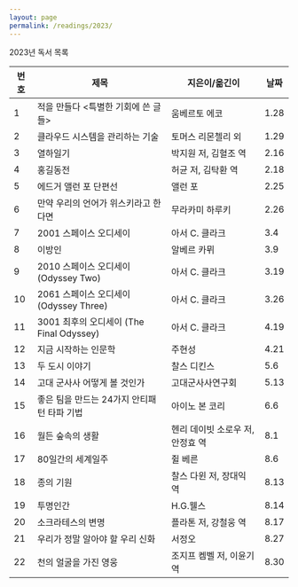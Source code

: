 ```yaml
---
layout: page
permalink: /readings/2023/
---
```


2023년 독서 목록

번호 | 제목 | 지은이/옮긴이 | 날짜
-----|------|---------------|------
1 | 적을 만들다 \<특별한 기회에 쓴 글들> | 움베르토 에코 | 1.28
2 | 클라우드 시스템을 관리하는 기술 | 토머스 리몬첼리 외 | 1.29
3 | 열하일기 | 박지원 저, 김혈조 역 | 2.16
4 | 홍길동전 | 허균 저, 김탁환 역 | 2.18
5 | 에드거 앨런 포 단편선 | 앨런 포 | 2.25
6 | 만약 우리의 언어가 위스키라고 한다면 | 무라카미 하루키 | 2.26
7 | 2001 스페이스 오디세이 | 아서 C. 클라크 | 3.4
8 | 이방인 | 알베르 카뮈 | 3.9
9 | 2010 스페이스 오디세이 (Odyssey Two) | 아서 C. 클라크 | 3.19
10 | 2061 스페이스 오디세이 (Odyssey Three) | 아서 C. 클라크 | 3.26
11 | 3001 최후의 오디세이 (The Final Odyssey) | 아서 C. 클라크 | 4.19
12 | 지금 시작하는 인문학 | 주현성 | 4.21
13 | 두 도시 이야기 | 찰스 디킨스 | 5.6
14 | 고대 군사사 어떻게 볼 것인가 | 고대군사사연구회 | 5.13
15 | 좋은 팀을 만드는 24가지 안티패턴 타파 기법 | 아이노 본 코리 | 6.6
16 | 월든 숲속의 생활 | 헨리 데이빗 소로우 저, 안정효 역 | 8.1
17 | 80일간의 세계일주 | 쥘 베른 | 8.6
18 | 종의 기원 | 찰스 다윈 저, 장대익 역 | 8.13
19 | 투명인간 | H.G.웰스 | 8.14
20 | 소크라테스의 변명 | 플라톤 저, 강철웅 역 | 8.17
21 | 우리가 정말 알아야 할 우리 신화 | 서정오 | 8.27
22 | 천의 얼굴을 가진 영웅 | 조지프 켐벨 저, 이윤기 역 | 8.30
